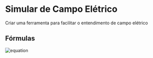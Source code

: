 # Simular de Campo Elétrico
Criar uma ferramenta para facilitar o entendimento de campo elétrico
## Fórmulas

![equation](https://www.sofisica.com.br/conteudos/Eletromagnetismo/Eletrostatica/figuras/campo1.gif)


